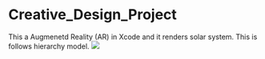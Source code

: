 # Creative_Design_Project

This a Augmenetd Reality (AR) in Xcode and it renders solar system. This is follows hierarchy model.
![](1.gif)
